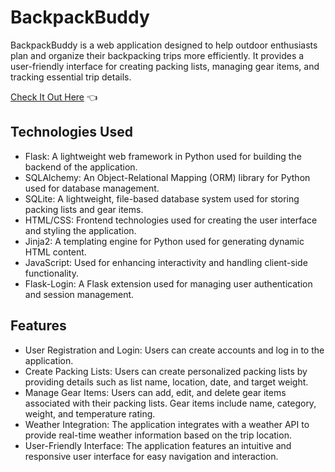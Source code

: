 # BackpackBuddy

BackpackBuddy is a web application designed to help outdoor enthusiasts plan and organize their backpacking trips more efficiently. It provides a user-friendly interface for creating packing lists, managing gear items, and tracking essential trip details.

[Check It Out Here](www.backpackbuddy.app) :point_left:

## Technologies Used

- Flask: A lightweight web framework in Python used for building the backend of the application.
- SQLAlchemy: An Object-Relational Mapping (ORM) library for Python used for database management.
- SQLite: A lightweight, file-based database system used for storing packing lists and gear items.
- HTML/CSS: Frontend technologies used for creating the user interface and styling the application.
- Jinja2: A templating engine for Python used for generating dynamic HTML content.
- JavaScript: Used for enhancing interactivity and handling client-side functionality.
- Flask-Login: A Flask extension used for managing user authentication and session management.

## Features

- User Registration and Login: Users can create accounts and log in to the application.
- Create Packing Lists: Users can create personalized packing lists by providing details such as list name, location, date, and target weight.
- Manage Gear Items: Users can add, edit, and delete gear items associated with their packing lists. Gear items include name, category, weight, and temperature rating.
- Weather Integration: The application integrates with a weather API to provide real-time weather information based on the trip location.
- User-Friendly Interface: The application features an intuitive and responsive user interface for easy navigation and interaction.
